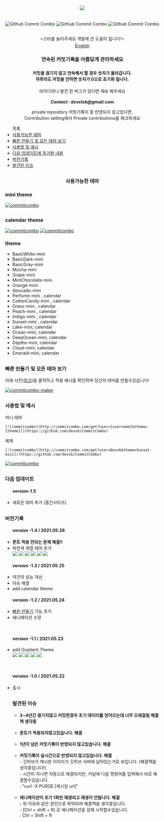 


<div align = "center">
  <br>
  <a href="https://github.com/devxb/CommitCombo"><img src = "http://commitcombo.com/logo" align="center"/></a> <br><br><br>
  <img src = "http://commitcombo.com/get?user=Devxb&theme=Lake-mini" align="center" alt="Github Commt Combo"/>
  <img src = "http://commitcombo.com/get?user=Devxb&theme=Sunset-mini" align="center" alt="Github Commit Combo"/>
  <img src = "http://commitcombo.com/get?user=Devxb&theme=Cloud-mini" align="center" alt="Github Commit Combo"/><br>
  <h2></h2>
</div>
<div align = "center">  ⭐스타를 눌러주세요 개발에 큰 도움이 됩니다!⭐️</div>
<div align="center"><a href=""> English </a></div>
<div align = "center"> 
<h3>연속된 커밋기록을 아름답게 관리하세요<h3> <h4> 커밋을 끊기지 않고 연속해서 할 경우 숫자가 올라갑니다. <br>하루라도 커밋을 안하면 숫자가 0으로 초기화 됩니다.</h4>
<p> 아이디어나 발견 한 버그가 있다면 제보 해주세요<br><br>
<b><i>Contact : develxb@gmail.com</i></b></p>

<p align = "center">
private repository 커밋기록이 잘 반영되지 않고있다면, <br>
Contribution setting에서 Private contributions를 체크하세요
</p>

</div>
<div>
<ul>
목록
<li>
	<a href = "#availableTheme"> 사용가능한 테마</a>
</li>
<li>
	<a href = "#maker"> 빠른 만들기 및 모든 테마 보기</a>
</li>
<li>
	<a href = "#manual"> 사용법 및 예시</a>
</li>
<li>
	<a href = "#nextUpdate"> 다음 업데이트에 추가될 내용</a>
</li>
<li>
	<a href = "#history"> 버전기록</a>
</li>
<li>
	<a href = "#issue"> 발견된 이슈 </a>
</li>
</ul>
</div>
<h2></h2>
<div align = "center">
<h3> <a name = "availableTheme"></a>사용가능한 테마</h3>
</div>
	
<h3>mini theme</h3>

[![commitcombo](https://user-images.githubusercontent.com/62425964/119669871-5dd9bf80-be73-11eb-92e6-44b8b377da69.PNG)](http://commitcombo.com/maker)
<!-- [![commitcombo](http://commitcombo.com/get?user=Devxb&theme=BasicWhite-mini)](https://github.com/devxb/CommitCombo) [![commitcombo](http://commitcombo.com/get?user=Devxb&theme=BasicDark-mini)](https://github.com/devxb/CommitCombo) [![commitcombo](http://commitcombo.com/get?user=Devxb&theme=BasicGray-mini)](https://github.com/devxb/CommitCombo)
[![commitcombo](http://commitcombo.com/get?user=Devxb&theme=Mocha-mini)](https://github.com/devxb/CommitCombo) [![commitcombo](http://commitcombo.com/get?user=Devxb&theme=Grape-mini)](https://github.com/devxb/CommitCombo) [![commitcombo](http://commitcombo.com/get?user=Devxb&theme=MintChocolate-mini)](https://github.com/devxb/CommitCombo)
[![commitcombo](http://commitcombo.com/get?user=Devxb&theme=Orange-mini)](https://github.com/devxb/CommitCombo) [![commitcombo](http://commitcombo.com/get?user=Devxb&theme=Abocado-mini)](https://github.com/devxb/CommitCombo) [![commitcombo](http://commitcombo.com/get?user=Devxb&theme=Perfume-mini)](https://github.com/devxb/CommitCombo) [![commitcombo](http://commitcombo.com/get?user=Devxb&theme=CottonCandy-mini)](https://github.com/devxb/CommitCombo) [![commitcombo](http://commitcombo.com/get?user=Devxb&theme=Grass-mini)](https://github.com/devxb/CommitCombo) [![commitcombo](http://commitcombo.com/get?user=Devxb&theme=Peach-mini)](https://github.com/devxb/CommitCombo) [![commitcombo](http://commitcombo.com/get?user=Devxb&theme=Indigo-mini)](https://github.com/devxb/CommitCombo) [![commitcombo](http://commitcombo.com/get?user=Devxb&theme=Sunset-mini)](https://github.com/devxb/CommitCombo) [![commitcombo](http://commitcombo.com/get?user=Devxb7theme=Lake-mini)](https://github.com/devxb/CommitCombo) [![commitcombo](http://commitcombo.com/get?user=Devxb7theme=Ocean-mini)](https://github.com/devxb/CommitCombo) [![commitcombo](http://commitcombo.com/get?user=Devxb7theme=DeepOcean-mini)](https://github.com/devxb/CommitCombo) [![commitcombo](http://commitcombo.com/get?user=Devxb7theme=Depths-mini)](https://github.com/devxb/CommitCombo) [![commitcombo](http://commitcombo.com/get?user=Devxb7theme=Cloud-mini)](https://github.com/devxb/CommitCombo) [![commitcombo](http://commitcombo.com/get?user=Devxb7theme=Emerald-mini)](https://github.com/devxb/CommitCombo) -->

<h2></h2>
<h3>calendar theme </h3>

[![commitcombo](https://user-images.githubusercontent.com/62425964/119518275-57840e80-bdb3-11eb-86ea-9345f953f654.jpg)](http://commitcombo.com/maker)
[![commitcombo](https://user-images.githubusercontent.com/62425964/119667178-00447380-be71-11eb-9c28-1579b7461e69.PNG)](http://commitcombo.com/maker)

<h3>theme</h3> 
<ul>
<li>
BasicWhite-mini
</li>
<li>
BasicDark-mini
</li>
<li>
BasicGray-mini
</li>
<li>
Mocha-mini
</li>
<li>
Grape-mini
</li>
<li>
MintChocolate-mini
</li>
<li>
Orange-mini
</li>
<li>
Abocado-mini
</li>
<li>
Perfume-mini , calendar
</li>
<li>
CottonCandy-mini , calendar
</li>
<li>
Grass-mini , calendar
</li>
<li>
Peach-mini , calendar
</li>
<li>
Indigo-mini , calendar
</li>
<li>
Sunset-mini , calendar
</li>
<li>
Lake-mini, calendar
</li>
<li>
Ocean-mini, calendar
</li>
<li>
DeepOcean-mini, calendar
</li>
<li>
Depths-mini, calendar
</li>
<li>
Cloud-mini, calendar
</li>
<li>
Emerald-mini, calendar
</li>
</ul>
<h2></h2>
<h3> <a name = "maker"> </a> 빠른 만들기 및 모든 테마 보기</h3>
아래 사진(<a href = "http://commitcombo.com/maker">링크</a>)을 클릭하고 적용 예시를 확인하며 당신의 테마를 만들수있습니다!

[![commitcombo-maker](https://user-images.githubusercontent.com/62425964/119252836-4d161900-bbe9-11eb-8e30-7984ef18337d.jpeg)](http://commitcombo.com/maker)


<h2></h2>
<h3> <a name = "manual"></a>사용법 및 예시</h3>

<p>미니 테마</p>

	[![commitcombo](http://commitcombo.com/get?user={username}&theme={theme})](https://github.com/devxb/CommitCombo)

<p> 예제 </p>

	[![commitcombo](http://commitcombo.com/get?user=Devxb&theme=Sunset-mini])(https://github.com/devxb/CommitCombo)

[![commitcombo](http://commitcombo.com/get?user=Devxb&theme=Sunset-mini)](https://github.com/devxb/CommitCombo)

<h2></h2>
<a name = "nextUpdate"></a>
<h3>다음 업데이트</h3>
<ul> 
<h4>version-1.5</h4>
	<li>
	새로운 테마 추가 (중간사이즈)
	</li>
</ul>

<h2></h2>
<a name = "history"></a>
<h3> 버전기록 </h3>

<ul>
<h4> version -1.4 / 2021.05.26</h4>
<li>
  <b>폰트 적용 안되는 문제 해결!!</b>
</li>
<li>
  파란색 계열 테마 추가 <br> <img src = "http://commitcombo.com/get?user=Devxb&theme=Lake-mini"/> <img src = "http://commitcombo.com/get?user=Devxb&theme=Ocean-mini"/> <img src = "http://commitcombo.com/get?user=Devxb&theme=DeepOcean-mini"/> <img src = "http://commitcombo.com/get?user=Devxb&theme=Depths-mini"/> <img src = "http://commitcombo.com/get?user=Devxb&theme=Cloud-mini"/> <img src = "http://commitcombo.com/get?user=Devxb&theme=Emerald-mini"/> 
</li>
</ul>

<ul>
<h4> version -1.3 / 2021.05.25 </h4>
<li>
	약간의 성능 개선
</li>
<li>
	이슈 해결
</li>
<li>
	add calendar theme
</li>
</ul>

<ul>
<h4> version -1.2 / 2021.05.24</h4>
	<li> <a href = "http://commitcombo.com/maker">빠른 만들기</a> 기능 추가</li>
	<li> 애니메이션 수정 </li>
</ul>

<br>

<ul>
<h4>version -1.1 / 2021.05.23</h4>
	<li> add Gradient Theme <br> <img src = "http://commitcombo.com/get?user=Devxb&theme=Peach-mini"/> <img src = "http://commitcombo.com/get?user=Devxb&theme=CottonCandy-mini"/> <img src = "http://commitcombo.com/get?user=Devxb&theme=Grass-mini"/> <img src = "http://commitcombo.com/get?user=Devxb&theme=Perfume-mini"/> <img src = "http://commitcombo.com/get?user=Devxb&theme=Indigo-mini"/>
	</li>
</ul>

<br>

<ul> 
<h4>version -1.0 / 2021.05.22</h4>
	<li> 출시 </li>

<h2></h2>
<a name = "issue"></a>
<h3> 발견된 이슈 </h3>

<ul>
<li>
<b> 3~4년간 끊기지않고 커밋한경우 초기 데이터를 얻어오는데 너무 오래걸림 해결책 생각중 </b>
</li>
<br>
<li>
<b> 폰트가 적용되지않고있습니다. 해결 </b>
</li>
<br>
<li>
<b> 1년이 넘은 커밋기록이 반영되지 않고있습니다.  해결 </b>
</li>
<br>
<li>
<b> 커밋기록이 실시간으로 반영되지 않고있습니다. 해결 </b>
<br> - 깃허브가 캐시한 이미지가 깃허브 서버에 남아있는거로 보입니다. (해결책을 생각중입니다!)
<br> - 시간이 지나면 자동으로 해결되지만, 커널에 다음 명령어를 입력해서 바로 해결할수있습니다.   <br> : "curl -X PURGE [캐시된 url]"
</li>
<br>
<li>
<b> 애니메이션이 초기 1회만 재생되고 재생이 안됩니다. 해결 </b>
<br> - 위 이유와 같은 원인으로 파악되며 해결책을 생각중입니다.
<br> - [Ctrl + shift + R] 로 애니메이션을 강제 시작할수있습니다.
<br> : Ctrl + Shift + R
</li>
</ul>
